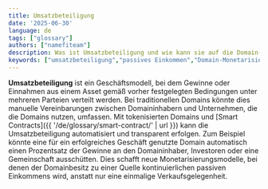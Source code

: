 ```yaml
---
title: Umsatzbeteiligung
date: '2025-06-30'
language: de
tags: ["glossary"]
authors: ["namefiteam"]
description: Was ist Umsatzbeteiligung und wie kann sie auf die Domain-Monetarisierung angewendet werden?
keywords: ["umsatzbeteiligung","passives Einkommen","Domain-Monetarisierung","Gewinnverteilung","Smart Contracts"]
---
```



**Umsatzbeteiligung** ist ein Geschäftsmodell, bei dem Gewinne oder Einnahmen aus einem Asset gemäß vorher festgelegten Bedingungen unter mehreren Parteien verteilt werden. Bei traditionellen Domains könnte dies manuelle Vereinbarungen zwischen Domaininhabern und Unternehmen, die die Domains nutzen, umfassen. Mit tokenisierten Domains und [Smart Contracts]({{ '/de/glossary/smart-contract/' | url }}) kann die Umsatzbeteiligung automatisiert und transparent erfolgen. Zum Beispiel könnte eine für ein erfolgreiches Geschäft genutzte Domain automatisch einen Prozentsatz der Gewinne an den Domaininhaber, Investoren oder eine Gemeinschaft ausschütten. Dies schafft neue Monetarisierungsmodelle, bei denen der Domainbesitz zu einer Quelle kontinuierlichen passiven Einkommens wird, anstatt nur eine einmalige Verkaufsgelegenheit.
